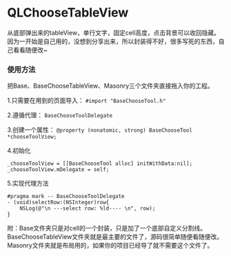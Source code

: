 # QLChooseTableView
从底部弹出来的tableView，单行文字，固定cell高度，点击背景可以收回隐藏。
因为一开始是自己用的，没想到分享出来，所以封装得不好，很多写死的东西，自己看看随便改~

### 使用方法
把Base、BaseChooseTableView、Masonry三个文件夹直接拖入你的工程。

1.只需要在用到的页面导入：
``` #import "BaseChooseTool.h" ```

2.遵循代理：
```BaseChooseToolDelegate```

3.创建一个属性： 
```@property (nonatomic, strong) BaseChooseTool *chooseToolView;```

4.初始化
```
_chooseToolView = [[BaseChooseTool alloc] initWithData:nil];
_chooseToolView.mDelegate = self;
```

5.实现代理方法
```
#pragma mark -- BaseChooseToolDelegate
- (void)selectRow:(NSInteger)row{
    NSLog(@"\n ---select row: %ld---- \n", row);
}
```


附：Base文件夹只是对cell的一个封装，只是加了一个底部自定义分割线。
BaseChooseTableView文件夹就是最主要的文件了，源码很简单随便看随便改。
Masonry文件夹就是布局用的，如果你的项目已经导了就不需要这个文件了。
